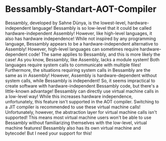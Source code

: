 # Bessambly-Standart-AOT-Compiler
Bessambly, developed by Sahne Dünya, is the lowest-level, hardware-independent language! Bessambly is so low-level that it could be called hardware-independent Assembly! However, like high-level languages, it also has hardware independence! While not inspired by any programming language, Bessambly appears to be a hardware-independent alternative to Assembly! However, high-level languages can sometimes require hardware-dependent code! The same applies to Bessambly, and this is more likely the case! As you know, Bessambly, like Assembly, lacks a module system! Both languages require system calls to communicate with multiple files! Furthermore, the situations requiring system calls in Bessambly are the same as in Assembly! However, Assembly is hardware-dependent without system calls, while Bessambly is independent! So, it seems impractical to create software with hardware-independent Bessambly code, but there's a little-known advantage! Bessambly can directly use virtual machine calls in a low-level way! While this increases hardware independence, unfortunately, this feature isn't supported in the AOT compiler. Switching to a JIT compiler is recommended to use these virtual machine calls! Unfortunately, however, the abstraction layer for virtual machine calls isn't supported! This means most virtual machine users won't be able to use Bessambly without familiarizing themselves with the low-level, virtual machine features! Bessambly also has its own virtual machine and bytecode! But I need your support for this!
